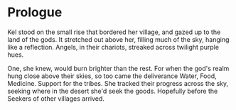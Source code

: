 # Prologue

Kel stood on the small rise that bordered her village, and gazed up to the land of the gods. It stretched out above her, filling much of the sky, hanging like a reflection. Angels, in their chariots, streaked across twilight purple hues. 

One, she knew, would burn brighter than the rest. For when the god's realm hung close above their skies, so too came the deliverance Water, Food, Medicine. Support for the tribes. She tracked their progress across the sky, seeking where in the desert she'd seek the goods. Hopefully before the Seekers of other villages arrived.  
